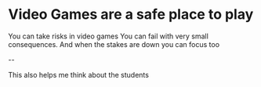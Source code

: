 # Video Games are a safe place to play

You can take risks in video games
You can fail with very small consequences.
And when the stakes are down you can focus too

--

This also helps me think about the students
